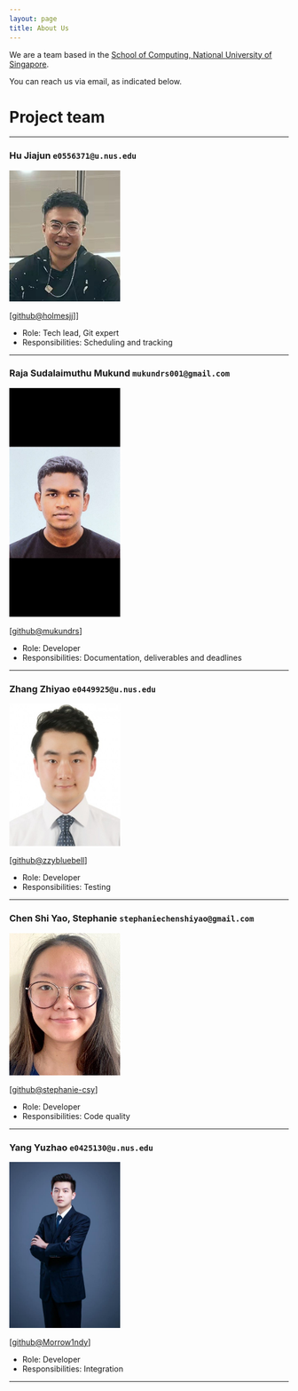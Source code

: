 ```yaml
---
layout: page
title: About Us
---
```


We are a team based in the [School of Computing, National University of Singapore](http://www.comp.nus.edu.sg).

You can reach us via email, as indicated below.

# Project team

---
### Hu Jiajun `e0556371@u.nus.edu`

<img src="images/holmesjj.png" width="200px">

[[github@holmesjj](http://github.com/holmesjj)]]

* Role: Tech lead, Git expert
* Responsibilities: Scheduling and tracking
---
### Raja Sudalaimuthu Mukund `mukundrs001@gmail.com`

<img src="images/mukundrs.png" width="200px">

[[github@mukundrs](https://github.com/mukundrs)]

* Role: Developer
* Responsibilities: Documentation, deliverables and deadlines
---
### Zhang Zhiyao `e0449925@u.nus.edu`

<img src="images/zzybluebell.png" width="200px">

[[github@zzybluebell](http://github.com/zzybluebell)]
* Role: Developer
* Responsibilities: Testing
---
### Chen Shi Yao, Stephanie `stephaniechenshiyao@gmail.com`

<img src="images/stephanie-csy.png" width="200px">

[[github@stephanie-csy](http://github.com/stephanie-csy)]

* Role: Developer
* Responsibilities: Code quality
---
### Yang Yuzhao `e0425130@u.nus.edu`

<img src="images/morrow1ndy.png" width="200px">

[[github@Morrow1ndy](http://github.com/Morrow1ndy)]

* Role: Developer
* Responsibilities: Integration
---

